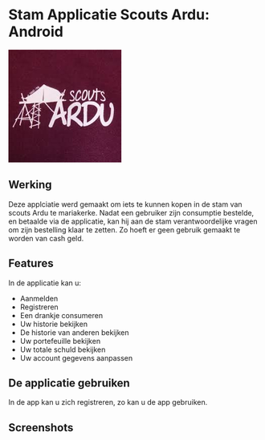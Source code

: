 

# Stam Applicatie Scouts Ardu: Android
![](https://raw.githubusercontent.com/lucasverm/ScoutsArduAndroid/master/app/src/main/res/drawable/ardu_logo.jpeg)

## Werking
Deze applciatie werd gemaakt om iets te kunnen kopen in de stam van scouts Ardu te mariakerke. Nadat een gebruiker zijn consumptie bestelde, en betaalde via de applicatie, kan hij aan de stam verantwoordelijke vragen om zijn bestelling klaar te zetten. Zo hoeft er geen gebruik gemaakt te worden van cash geld. 

## Features
In de applicatie kan u: 
- Aanmelden
- Registreren
- Een drankje consumeren
- Uw historie bekijken
- De historie van anderen bekijken
- Uw portefeuille bekijken
- Uw totale schuld bekijken
- Uw account gegevens aanpassen

## De applicatie gebruiken
In de app kan u zich registreren, zo kan u de app gebruiken.

 ## Screenshots

